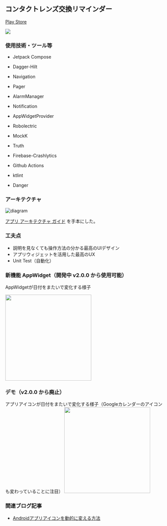 ## コンタクトレンズ交換リマインダー

[Play Store](https://play.google.com/store/apps/details?id=io.github.rikuyu.contactlensreminder)

<img src="https://user-images.githubusercontent.com/51118613/156141489-3ee61042-3608-449b-ba34-076bd071f040.png">

### 使用技術・ツール等

- Jetpack Compose
- Dagger-Hilt
- Navigation
- Pager
- AlarmManager
- Notification
- AppWidgetProvider

- Robolectric
- MockK
- Truth

- Firebase-Crashlytics
- Github Actions
- ktlint
- Danger

### アーキテクチャ

![diagram](https://user-images.githubusercontent.com/51118613/156873435-3e451ec1-1f0b-4167-8cc4-029cd2b2abab.svg)

[アプリ アーキテクチャ ガイド](https://developer.android.com/jetpack/guide?hl=ja) を手本にした。

### 工夫点

- 説明を見なくても操作方法の分かる最高のUIデザイン
- アプリウィジェットを活用した最高のUX
- Unit Test（自動化）

### 新機能 AppWidget（開発中 v2.0.0 から使用可能）

AppWidgetが日付をまたいで変化する様子

<img src="https://user-images.githubusercontent.com/51118613/156142151-bb4a9376-93d4-453d-aeaf-24ebd38c7fee.gif" width="270">

### デモ（v2.0.0 から廃止）

アプリアイコンが日付をまたいで変化する様子（Googleカレンダーのアイコンも変わっていることに注目）
<img src="https://user-images.githubusercontent.com/51118613/155189795-1d74ebf9-799e-468a-894d-1b1765cb3cc5.gif" width="270">

### 関連ブログ記事

- [Androidアプリアイコンを動的に変える方法](https://www.yuuuki-blog.com/2022/02/13/Android-%E3%82%A2%E3%83%97%E3%83%AA%E3%82%A2%E3%82%A4%E3%82%B3%E3%83%B3%E3%82%92%E5%8B%95%E7%9A%84%E3%81%AB%E5%A4%89%E3%81%88%E3%82%8B%E6%96%B9%E6%B3%95/)
